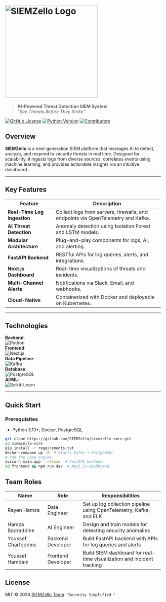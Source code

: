 # <img src="https://placehold.co/600x200?text=SIEMZello+Logo" alt="SIEMZello Logo" width="300"/>  
> **AI-Powered Threat Detection SIEM System**  
> *"See Threats Before They Strike."*  

[![GitHub License](https://img.shields.io/github/license/SIEMZello/siemzello-core)](LICENSE)
[![Python Version](https://img.shields.io/badge/python-3.10%2B-blue)](https://www.python.org/)
[![Contributors](https://img.shields.io/github/contributors/SIEMZello/siemzello-core)](https://github.com/SIEMZello/siemzello-core/graphs/contributors)

## Overview
**SIEMZello** is a next-generation SIEM platform that leverages AI to detect, analyze, and respond to security threats in real time. Designed for scalability, it ingests logs from diverse sources, correlates events using machine learning, and provides actionable insights via an intuitive dashboard.

---

## Key Features
| Feature | Description |
|---------|-------------|
| **Real-Time Log Ingestion** | Collect logs from servers, firewalls, and endpoints via OpenTelemetry and Kafka. |
| **AI Threat Detection** | Anomaly detection using Isolation Forest and LSTM models. |
| **Modular Architecture** | Plug-and-play components for logs, AI, and alerting. |
| **FastAPI Backend** | RESTful APIs for log queries, alerts, and integrations. |
| **Next.js Dashboard** | Real-time visualizations of threats and incidents. |
| **Multi-Channel Alerts** | Notifications via Slack, Email, and webhooks. |
| **Cloud-Native** | Containerized with Docker and deployable on Kubernetes. |

---

## Technologies
**Backend**:  
![Python](https://img.shields.io/badge/Python-FastAPI-3776AB?logo=python&logoColor=white)  
**Frontend**:  
![Next.js](https://img.shields.io/badge/Next.js-React-000000?logo=next.js)  
**Data Pipeline**:  
![Kafka](https://img.shields.io/badge/Apache_Kafka-OpenTelemetry-231F20?logo=apache-kafka)  
**Database**:  
![PostgreSQL](https://img.shields.io/badge/PostgreSQL-ELK_Stack-4169E1?logo=postgresql)  
**AI/ML**:  
![Scikit-Learn](https://img.shields.io/badge/Scikit_Learn-LSTM-F7931E?logo=scikit-learn)  

---

## Quick Start
### Prerequisites
- Python 3.10+, Docker, PostgreSQL
```bash
git clone https://github.com/SIEMZello/siemzello-core.git
cd siemzello-core
pip install -r requirements.txt
docker-compose up -d  # Starts Kafka + PostgreSQL
# Run the core engine
uvicorn main:app --reload  # FastAPI backend
cd frontend && npm run dev  # Next.js dashboard
```

## Team Roles
| Name | Role | Responsibilities |
|------|------|------------------|
| Rayen Hamza | Data Engineer | Set up log collection pipeline using OpenTelemetry, Kafka, and ELK |
| Hamza Badreddine | AI Engineer | Design and train models for detecting security anomalies |
| Youssef Charfeddine | Backend Developer | Build FastAPI backend with APIs for log queries and alerts |
| Youssef Hamdani | Frontend Developer | Build SIEM dashboard for real-time visualization and incident tracking |

## License
MIT © 2024 [SIEMZello Team](#).
`"Security Simplified."`